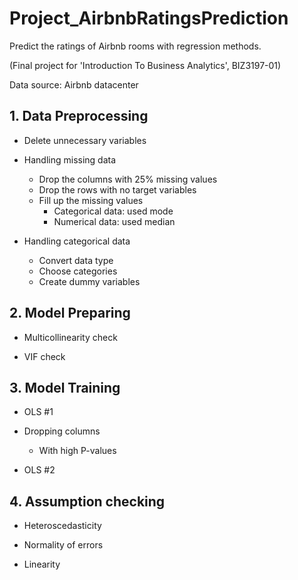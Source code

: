 # Project_AirbnbRatingsPrediction
Predict the ratings of Airbnb rooms with regression methods.

(Final project for 'Introduction To Business Analytics', BIZ3197-01)

Data source: Airbnb datacenter 

## 1. Data Preprocessing

- Delete unnecessary variables

- Handling missing data
  - Drop the columns with 25% missing values
  - Drop the rows with no target variables
  - Fill up the missing values
    - Categorical data: used mode
    - Numerical data: used median
  
- Handling categorical data
  - Convert data type
  - Choose categories
  - Create dummy variables
 
## 2. Model Preparing

- Multicollinearity check

- VIF check

## 3. Model Training

- OLS #1

- Dropping columns
  - With high P-values

- OLS #2


## 4. Assumption checking

- Heteroscedasticity
 
- Normality of errors
 
- Linearity
  
